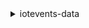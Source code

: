 <details>

<summary>
iotevents-data
</summary>

- <details><summary>batch-acknowledge-alarm</summary>

  * --acknowledge-action-requests
  * --cli-input-json
  * --cli-input-yaml
  * --generate-cli-skeleton


- <details><summary>batch-disable-alarm</summary>

  * --disable-action-requests
  * --cli-input-json
  * --cli-input-yaml
  * --generate-cli-skeleton


- <details><summary>batch-enable-alarm</summary>

  * --enable-action-requests
  * --cli-input-json
  * --cli-input-yaml
  * --generate-cli-skeleton


- <details><summary>batch-put-message</summary>

  * --messages
  * --cli-input-json
  * --cli-input-yaml
  * --generate-cli-skeleton


- <details><summary>batch-reset-alarm</summary>

  * --reset-action-requests
  * --cli-input-json
  * --cli-input-yaml
  * --generate-cli-skeleton


- <details><summary>batch-snooze-alarm</summary>

  * --snooze-action-requests
  * --cli-input-json
  * --cli-input-yaml
  * --generate-cli-skeleton


- <details><summary>batch-update-detector</summary>

  * --detectors
  * --cli-input-json
  * --cli-input-yaml
  * --generate-cli-skeleton


- <details><summary>describe-alarm</summary>

  * --alarm-model-name
  * --key-value
  * --cli-input-json
  * --cli-input-yaml
  * --generate-cli-skeleton


- <details><summary>describe-detector</summary>

  * --detector-model-name
  * --key-value
  * --cli-input-json
  * --cli-input-yaml
  * --generate-cli-skeleton


- <details><summary>help</summary>

  * 


- <details><summary>list-alarms</summary>

  * --alarm-model-name
  * --next-token
  * --max-results
  * --cli-input-json
  * --cli-input-yaml
  * --generate-cli-skeleton


- <details><summary>list-detectors</summary>

  * --detector-model-name
  * --state-name
  * --next-token
  * --max-results
  * --cli-input-json
  * --cli-input-yaml
  * --generate-cli-skeleton


</details>

